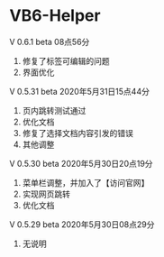 # VB6-Helper

V 0.6.1 beta 08点56分
1. 修复了标签可编辑的问题
2. 界面优化

V 0.5.31 beta 2020年5月31日15点44分
1. 页内跳转测试通过
2. 优化文档
3. 修复了选择文档内容引发的错误
4. 其他调整

V 0.5.30 beta 2020年5月30日20点19分
1. 菜单栏调整，并加入了【访问官网】
2. 实现网页跳转
3. 优化文档

V 0.5.29 beta 2020年5月30日08点29分
1. 无说明
